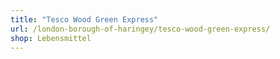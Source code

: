 ```yaml
---
title: "Tesco Wood Green Express"
url: /london-borough-of-haringey/tesco-wood-green-express/
shop: Lebensmittel
---
```

